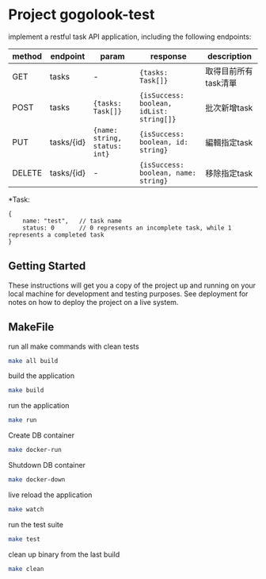 # Project gogolook-test

implement a restful task API application, including the following endpoints: 

| method | endpoint | param | response | description |
| --- | --- | --- | --- | --- |
| GET | tasks | - | `{tasks: Task[]}` | 取得目前所有task清單 |
| POST | tasks | `{tasks: Task[]}` | `{isSuccess: boolean, idList: string[]}` | 批次新增task |
| PUT | tasks/{id} | `{name: string, status: int}` | `{isSuccess: boolean, id: string}` | 編輯指定task |
| DELETE | tasks/{id} | - | `{isSuccess: boolean, name: string}` | 移除指定task |

*Task:
```
{
    name: "test",   // task name
    status: 0       // 0 represents an incomplete task, while 1 represents a completed task
}
```

## Getting Started

These instructions will get you a copy of the project up and running on your local machine for development and testing purposes. See deployment for notes on how to deploy the project on a live system.

## MakeFile

run all make commands with clean tests
```bash
make all build
```

build the application
```bash
make build
```

run the application
```bash
make run
```

Create DB container
```bash
make docker-run
```

Shutdown DB container
```bash
make docker-down
```

live reload the application
```bash
make watch
```

run the test suite
```bash
make test
```

clean up binary from the last build
```bash
make clean
```